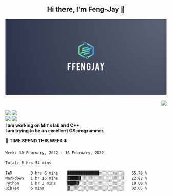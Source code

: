 <h2 align="center"> Hi there, I'm Feng-Jay 👋 </h2>  

![](https://github.com/Feng-Jay/DataStruct/blob/master/Image/1.png)  

<img align="right" src="https://github-readme-stats.vercel.app/api?username=Feng-Jay&show_icons=true&icon_color=CE1D2D&text_color=718096&bg_color=ffffff&hide_title=true" />


&emsp;

![](https://visitor-badge.glitch.me/badge?page_id=Feng-Jay.readme)
![](https://img.shields.io/badge/Concentrate-Cpp-blue)  
![](https://img.shields.io/badge/Rust-primer-orange)
![](https://img.shields.io/badge/Target-OS-9cf)  
**I am working on Mit's lab and C++**  
**I am trying to be an excellent OS programmer.**  


📘 **TIME SPEND THIS WEEK ⬇️**
<!--START_SECTION:waka-->
```text
Week: 10 February, 2022 - 16 February, 2022

Total: 5 hrs 34 mins

TeX        3 hrs 6 mins    ██████████████░░░░░░░░░░░   55.79 % 
Markdown   1 hr 16 mins    █████▓░░░░░░░░░░░░░░░░░░░   22.82 % 
Python     1 hr 3 mins     ████▓░░░░░░░░░░░░░░░░░░░░   19.00 % 
BibTeX     6 mins          ▓░░░░░░░░░░░░░░░░░░░░░░░░   02.05 % 
```
<!--END_SECTION:waka-->
